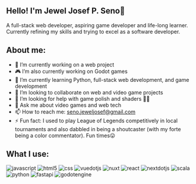 ## Hello! I'm Jewel Josef P. Seno👋
A full-stack web developer, aspiring game developer and life-long learner. Currently refining my skills and trying to excel as a software developer.

## About me:
- 🔭 I’m currently working on a web project
- 🎮 I’m also currently working on Godot games
- 🌱 I’m currently learning Python, full-stack web development, and game development
- 👯 I’m looking to collaborate on web and video game projects
- 🤔 I’m looking for help with game polish and shaders 😵‍💫
- 💬 Ask me about video games and web tech
- 📫 How to reach me: seno.jeweljosef@gmail.com
- ⚡ Fun fact: I used to play League of Legends competitively in local tournaments and also dabbled in being a shoutcaster (with my forte being a color commentator). Fun times😛

## What I use:
![javascript](https://github.com/user-attachments/assets/cb1404f9-6bd3-4b4e-b03a-40a5b073144f) 
![html5](https://github.com/user-attachments/assets/c212e808-ee3b-4e8e-ab08-07c2999ecda5) 
![css](https://github.com/user-attachments/assets/2ae3bb69-8683-4087-872c-70c4b81f8b6d) 
![vuedotjs](https://github.com/user-attachments/assets/a26a7876-4dbb-4e9b-b621-4d7fa7768146) 
![nuxt](https://github.com/user-attachments/assets/cfeef0f1-5460-45a1-ba8b-d415bb0f15ff) 
![react](https://github.com/user-attachments/assets/d85d03dd-31c0-4604-8078-65475fd3d2f4) 
![nextdotjs](https://github.com/user-attachments/assets/24013f75-66c2-4d00-b9b8-d87fbd6a87e7) 
![scala](https://github.com/user-attachments/assets/e7f23e82-1d02-4d02-89c5-9f95bf663460) 
![python](https://github.com/user-attachments/assets/40fab92a-5492-4633-a652-3935e9812b7d) 
![fastapi](https://github.com/user-attachments/assets/275f3504-ccb8-4b5a-8aca-ea07b6cbf228) 
![godotengine](https://github.com/user-attachments/assets/bd285fed-7316-44b9-82a6-86f77ac18480) 


